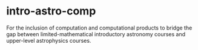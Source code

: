 # intro-astro-comp

For the inclusion of computation and computational products to bridge the gap between limited-mathematical introductory astronomy courses and upper-level astrophysics courses.
